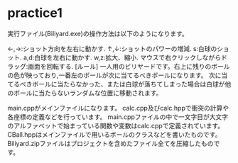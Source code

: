 # practice1
実行ファイル(Biliyard.exe)の操作方法は以下のようになります。

←,→:ショット方向を左右に動かす.
↑,↓:ショットのパワーの増減.
s:白球のショット.
a,d:白球を左右に動かす.
w,z:拡大、縮小.
マウスで右クリックしながらドラッグ:画面を回転する.
[ルール]
一人用のビリヤードです。右上に残りのボールの色が映っており,一番左のボールが次に当てるべきボールになります。
次に当てるべきボールに当たらなかった、または白球が落ちてしまった場合は白球が他のボールに当たらないランダムな位置に移動されます。

main.cppがメインファイルになります。
calc.cpp及びcalc.hppで衝突の計算や各座標の定義などを行っています。
main.cppファイルの中で一文字目が大文字のアルファベットで始まっている関数や変数はcalc.cppで定義されています。
CBall.hppはメインファイルで用いるボールのクラスなどを書いたものです。
Biliyard.zipファイルはプロジェクトを含めたファイル全てを圧縮したものです。
